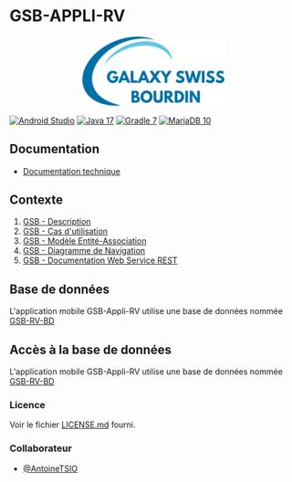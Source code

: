 # GSB-APPLI-RV
<p align="center">
    <img src="https://github.com/AntoineTSIO/GSB-Frais/blob/comptable/public/images/logogsb.png" width="250px"/>
</p>

[![Android Studio](https://img.shields.io/badge/Android%20Studio-2021.1.1-3DDC84.svg?&logo=android-studio&logoColor=white)](https://developer.android.com/studio)
[![Java 17](https://img.shields.io/badge/Java-17-89552c.svg?style=flat-square&logo=java)](https://openjdk.java.net)
[![Gradle 7](https://img.shields.io/badge/Gradle-7.2-8892bf.svg?style=flat-square&logo=gradle)](https://gradle.org)
[![MariaDB 10](https://img.shields.io/badge/MariaDB-10.6.4-c0765a.svg?style=flat-square&logo=mariadb)](https://mariadb.org/)

## Documentation

* [Documentation technique](https://github.com/AntoineTSIO/GSB-APPLI-RV/blob/main/docs/Documentation-Technique.pdf)

## Contexte

1. [GSB - Description](https://github.com/AntoineTSIO/GSB-APPLI-RV/blob/main/docs/01-GSB-AppliRV-FicheDescriptive.pdf)
2. [GSB - Cas d'utilisation](https://github.com/AntoineTSIO/GSB-APPLI-RV/blob/main/docs/02-GSB-AppliRV-Visiteur-UC.pdf)
3. [GSB - Modèle Entité-Association](https://github.com/AntoineTSIO/GSB-APPLI-RV/blob/main/docs/03-GSB-AppliRV-MEA.pdf)
4. [GSB - Diagramme de Navigation](https://github.com/AntoineTSIO/GSB-APPLI-RV/blob/main/docs/04-GSB-AppliRV-Navigation.pdf)
5. [GSB - Documentation Web Service REST](https://github.com/AntoineTSIO/GSB-APPLI-RV/blob/main/docs/05-GSB-AppliRV-Documentation-API.pdf)

## Base de données

L'application mobile GSB-Appli-RV utilise une base de données nommée [GSB-RV-BD](https://github.com/AntoineTSIO/GSB-RV-BD.git)

## Accès à la base de données

L'application mobile GSB-Appli-RV utilise une base de données nommée [GSB-RV-BD](https://github.com/AntoineTSIO/GSB-RV-BD.git)

### Licence

Voir le fichier [LICENSE.md](https://github.com/AntoineTSIO/GSB-APPLI_RV/blob/main/LICENSE.md) fourni.

### Collaborateur

* [@AntoineTSIO](https://github.com/AntoineTSIO)
